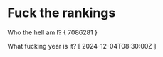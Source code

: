 # Fuck the rankings

Who the hell am I?
{ 7086281 }

What fucking year is it?
[ 2024-12-04T08:30:00Z ]
